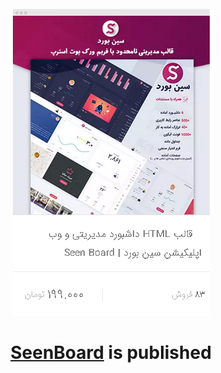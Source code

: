 <div align="center">
<!-- Title: -->
  <a href="https://github.com/MRvirusIR/SeenBoard">
    <img src="SeenBoard-banner.png">
  </a>
  <h1><a href="https://github.com/MRvirusIR/SeenBoard">SeenBoard</a> is published</h1>
<!-- Labels: -->

